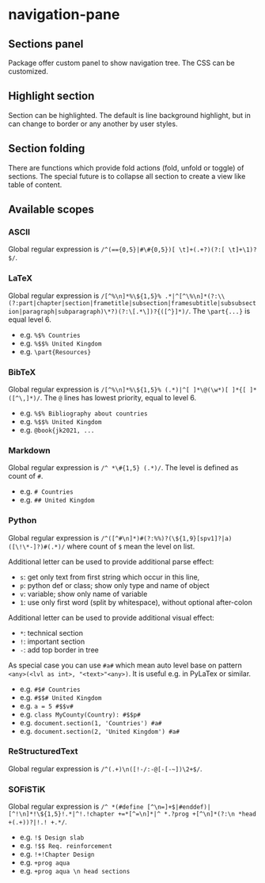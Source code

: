 # navigation-pane

## Sections panel

Package offer custom panel to show navigation tree. The CSS can be customized.

## Highlight section

Section can be highlighted. The default is line background highlight, but in can change to border or any another by user styles.

## Section folding

There are functions which provide fold actions (fold, unfold or toggle) of sections. The special future is to collapse all section to create a view like table of content.

## Available scopes

### ASCII

Global regular expression is `/^(=={0,5}|#\#{0,5})[ \t]+(.+?)(?:[ \t]+\1)?$/`.

### LaTeX

Global regular expression is `/[^%\n]*%\${1,5}% .*|^[^\%\n]*(?:\\(?:part|chapter|section|frametitle|subsection|framesubtitle|subsubsection|paragraph|subparagraph)\*?)(?:\[.*\])?{([^}]*)/`. The `\part{...}` is equal level 6.

* e.g. `%$% Countries`
* e.g. `%$$% United Kingdom`
* e.g. `\part{Resources}`

### BibTeX

Global regular expression is `/[^%\n]*%\${1,5}% (.*)|^[ ]*\@(\w*)[ ]*{[ ]*([^\,]*)/`. The `@` lines has lowest priority, equal to level 6.

* e.g. `%$% Bibliography about countries`
* e.g. `%$$% United Kingdom`
* e.g. `@book{jk2021, ...`

### Markdown

Global regular expression is `/^ *\#{1,5} (.*)/`. The level is defined as count of `#`.

* e.g. `# Countries`
* e.g. `## United Kingdom`

### Python

Global regular expression is `/^([^#\n]*)#(?:%%)?(\${1,9}[spv1]?|a)([\!\*-]?)#(.*)/` where count of `$` mean the level on list.

Additional letter can be used to provide additional parse effect:

* `s`: get only text from first string which occur in this line,
* `p`: python def or class; show only type and name of object
* `v`: variable; show only name of variable
* `1`: use only first word (split by whitespace), without optional after-colon

Additional letter can be used to provide additional visual effect:

* `*`: technical section
* `!`: important section
* `-`: add top border in tree

As special case you can use `#a#` which mean auto level base on pattern `<any>(<lvl as int>, "<text>"<any>)`. It is useful e.g. in PyLaTex or similar.

* e.g. `#$# Countries`
* e.g. `#$$# United Kingdom`
* e.g. `a = 5 #$$v#`
* e.g. `class MyCounty(Country): #$$p#`
* e.g. `document.section(1, 'Countries') #a#`
* e.g. `document.section(2, 'United Kingdom') #a#`

### ReStructuredText

Global regular expression is `/^(.+)\n([!-/:-@[-[-~])\2+$/`.

### SOFiSTiK

Global regular expression is `/^ *(#define [^\n=]+$|#enddef)|[^!\n]*!\${1,5}!.*|^!.!chapter +=*[^=\n]*|^ *.?prog +[^\n]*(?:\n *head +(.+))?|!.! +.*/`.

* e.g. `!$ Design slab`
* e.g. `!$$ Req. reinforcement`
* e.g. `!+!Chapter Design`
* e.g. `+prog aqua`
* e.g. `+prog aqua \n head sections`
